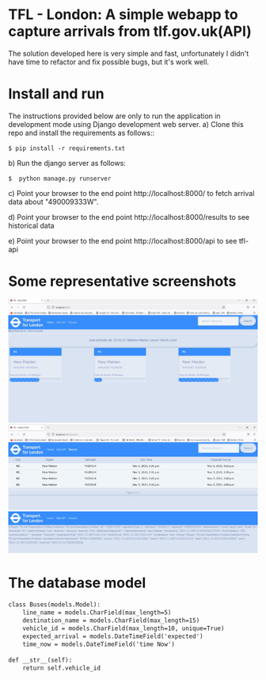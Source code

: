 
TFL - London: A simple webapp to capture arrivals from tlf.gov.uk(API)
=========================================================== 
The solution developed here is very simple and fast, unfortunately I didn't have time to refactor and fix possible bugs, but it's work well.


Install and run
=============
The instructions provided below are only to run the application in development mode using Django development web server.
a) Clone this repo and install the requirements as follows::

    $ pip install -r requirements.txt

b) Run the django server as follows:
 
    $  python manage.py runserver

c) Point your browser to the end point http://localhost:8000/ to fetch arrival data about "490009333W".

d) Point your browser to the end point http://localhost:8000/results to see historical data

e) Point your browser to the end point http://localhost:8000/api to see tfl-api

        
 Some representative screenshots
===============================

![Alt text](index.jpg)
![Alt text](results.jpg)
![Alt text](api.jpg)

The database model
====================

    class Buses(models.Model):
        line_name = models.CharField(max_length=5)
        destination_name = models.CharField(max_length=15)
        vehicle_id = models.CharField(max_length=10, unique=True)
        expected_arrival = models.DateTimeField('expected')
        time_now = models.DateTimeField('time Now')

    def __str__(self):
        return self.vehicle_id
